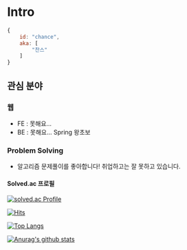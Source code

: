 # Intro
```js
{
	id: "chance",
	aka: [
		"찬스"
	]
}
```

## 관심 분야
### 웹
* FE : 못해요...
* BE : 못해요... Spring 왕초보

### Problem Solving
* 알고리즘 문제풀이를 좋아합니다! 취업하고는 잘 못하고 있습니다.
#### Solved.ac 프로필
[![solved.ac Profile](http://mazassumnida.wtf/api/generate_badge?boj=samuel95)](https://solved.ac/profile/samuel95)

<!--
**samuel950523/samuel950523** is a ✨ _special_ ✨ repository because its `README.md` (this file) appears on your GitHub profile.

Here are some ideas to get you started:

- 🔭 I’m currently working on ...
- 🌱 I’m currently learning ...
- 👯 I’m looking to collaborate on ...
- 🤔 I’m looking for help with ...
- 💬 Ask me about ...
- 📫 How to reach me: ...
- 😄 Pronouns: ...
- ⚡ Fun fact: ...
-->

[![Hits](https://hits.seeyoufarm.com/api/count/incr/badge.svg?url=https%3A%2F%2Fgithub.com%2Fsamuel950523%2F2Fsamuel950523.github.io&count_bg=%23000000&title_bg=%23F76712&icon=github.svg&icon_color=%23FFFFFF&title=hits&edge_flat=false)](https://hits.seeyoufarm.com)

[![Top Langs](https://github-readme-stats.vercel.app/api/top-langs/?username=samuel950523)](https://github.com/2Fsamuel950523/github-readme-stats)

[![Anurag's github stats](https://github-readme-stats.vercel.app/api?username=samuel950523&count_private=true&show_icons=true&theme=dracula)](https://github.com/2Fsamuel950523/github-readme-stats)
